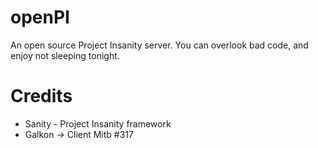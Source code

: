 # openPI
An open source Project Insanity server. You can overlook bad code, and enjoy not sleeping tonight.

# Credits
- Sanity - Project Insanity framework
- Galkon -> Client Mitb #317

